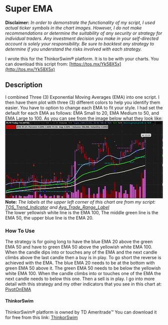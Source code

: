 # Super EMA  

**Disclaimer:** _In order to demonstrate the functionality of my script, I used actual ticker symbols in the chart images. However, I do not make recommendations or determine the suitability of any security or strategy for individual traders. Any investment decision you make in your self-directed account is solely your responsibility. Be sure to backtest any strategy to determine if you understand the risks involved with each strategy._  

I wrote this for the ThinkorSwim:registered: platform. It is to be with your charts.  You can download this script from: [https://tos.mx/Yk58X5x](http://tos.mx/Yk58X5x)  

## Description  

I combined Three (3) Exponential Moving Averages (EMA) into one script. I then have them plot with three (3) different colors to help you identify them easier. You have to option to change each EMA to fit your style. I had set the default for each EMA as follows: EMA Small to 20, EMA Medium to 50, and EMA Large to 100.  As you can see from the image below what they look like:  
![Chart with Super_EMA](images/ChartOfSuperEMA.jpg)  
**Note:** _The labels at the upper left corner of this chart are from my script: [TOS_Trend_Indicator](https://www.github.com/TechRancher/TOS_Trend_Indicator/) and [Avg_Trade_Range_Label](https://www.github.com/TechRancher/Avg_Trade_Range_Label/)_  
The lower yellowish white line is the EMA 100, The middle green line is the EMA 50, the upper blue line is the EMA 20.  

### How To Use  

The strategy is for going long to have the blue EMA 20 above the green EMA 50 and have to green EMA 50 above the yellowish white EMA 100.  When the candle dips into or touches any of the EMA and the next candle climbs above the last candle then a buy is in play.  To go short the reverse is achieved with the EMA. The blue EMA 20 needs to be at the bottom with green EMA 50 above it. The green EMA 50 needs to be below the yellowish white EMA 100. When the candle climbs into or touches one of the EMA the next candle needs to below this one. Then a sell is in play.  I go into more detail with this strategy and my other indicators that you see in this chart at: [PivotOnEMA](https://www.github.com/TechRancher/PivotOnEMA/)

#### ThinkorSwim  

ThinkorSwim:registered: platform is owned by TD Ameritrade:tm:  You can download it for free from this link: [ThinkorSwim](https://www.tdameritrade.com/tools-and-platforms.page/)  

